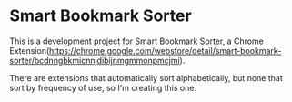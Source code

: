 # Smart Bookmark Sorter
This is a development project for Smart Bookmark Sorter, a Chrome Extension(https://chrome.google.com/webstore/detail/smart-bookmark-sorter/bcdnngbkmicnnjdibijnmgmmonpmcjmi).

There are extensions that automatically sort alphabetically, but none that sort by frequency of use, so I'm creating this one.
